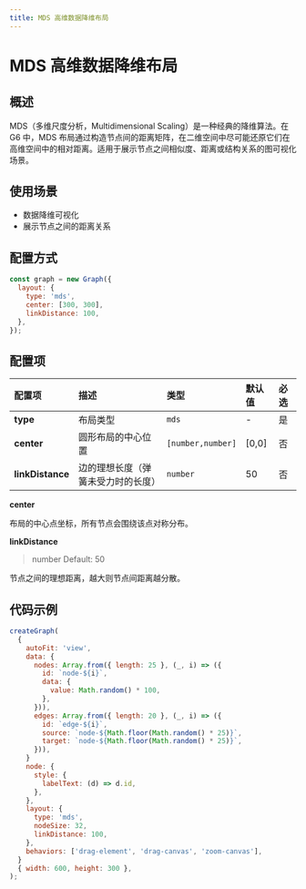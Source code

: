 ```yaml
---
title: MDS 高维数据降维布局
---
```


# MDS 高维数据降维布局

## 概述

MDS（多维尺度分析，Multidimensional Scaling）是一种经典的降维算法。在 G6 中，MDS 布局通过构造节点间的距离矩阵，在二维空间中尽可能还原它们在高维空间中的相对距离。适用于展示节点之间相似度、距离或结构关系的图可视化场景。

## 使用场景

- 数据降维可视化
- 展示节点之间的距离关系

## 配置方式

```js
const graph = new Graph({
  layout: {
    type: 'mds',
    center: [300, 300],
    linkDistance: 100,
  },
});
```

## 配置项

| 配置项           | 描述                               | 类型              | 默认值 | 必选 |
| :--------------- | :--------------------------------- | :---------------- | :----- | :--- |
| **type**         | 布局类型                           | `mds`             | -      | 是   |
| **center**       | 圆形布局的中心位置                 | `[number,number]` | [0,0]  | 否   |
| **linkDistance** | 边的理想长度（弹簧未受力时的长度） | `number`          | 50     | 否   |

**center**

布局的中心点坐标，所有节点会围绕该点对称分布。

**linkDistance**

> number Default: 50

节点之间的理想距离，越大则节点间距离越分散。

## 代码示例

```js
createGraph(
  {
    autoFit: 'view',
    data: {
      nodes: Array.from({ length: 25 }, (_, i) => ({
        id: `node-${i}`,
        data: {
          value: Math.random() * 100,
        },
      })),
      edges: Array.from({ length: 20 }, (_, i) => ({
        id: `edge-${i}`,
        source: `node-${Math.floor(Math.random() * 25)}`,
        target: `node-${Math.floor(Math.random() * 25)}`,
      })),
    }
    node: {
      style: {
        labelText: (d) => d.id,
      },
    },
    layout: {
      type: 'mds',
      nodeSize: 32,
      linkDistance: 100,
    },
    behaviors: ['drag-element', 'drag-canvas', 'zoom-canvas'],
  }
  { width: 600, height: 300 },
);

```
